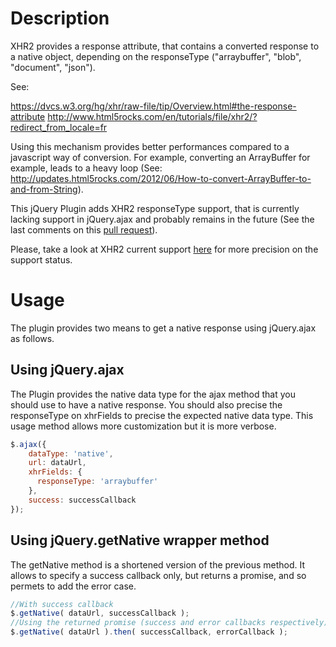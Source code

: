 # Description
XHR2 provides a response attribute, that contains a converted response to a native object, depending on the responseType ("arraybuffer", "blob", "document", "json"). 

See:

https://dvcs.w3.org/hg/xhr/raw-file/tip/Overview.html#the-response-attribute
http://www.html5rocks.com/en/tutorials/file/xhr2/?redirect_from_locale=fr

Using this mechanism provides better performances compared to a javascript way of conversion. For example, converting an ArrayBuffer for example, leads to a heavy loop (See: http://updates.html5rocks.com/2012/06/How-to-convert-ArrayBuffer-to-and-from-String).

This jQuery Plugin adds XHR2 responseType support, that is currently lacking support in jQuery.ajax and probably remains
in the future (See the last comments on this [pull request](https://github.com/jquery/jquery/pull/1525)).

Please, take a look at XHR2 current support [here](http://caniuse.com/#feat=xhr2) for more precision on the support status.

# Usage
The plugin provides two means to get a native response using jQuery.ajax as follows.

## Using jQuery.ajax
The Plugin provides the native data type for the ajax method that you should use to have a native response. You should also precise the responseType on xhrFields to precise the expected native data type. This usage method allows more customization but
it is more verbose.
``` javascript
$.ajax({
    dataType: 'native',
    url: dataUrl,
    xhrFields: {
      responseType: 'arraybuffer'
    },
    success: successCallback
});
```

## Using jQuery.getNative wrapper method
The getNative method is a shortened version of the previous method. It allows to specify a success callback only, but returns a promise, and so permets to add the error case.
``` javascript
//With success callback
$.getNative( dataUrl, successCallback );
//Using the returned promise (success and error callbacks respectively)
$.getNative( dataUrl ).then( successCallback, errorCallback );
```
